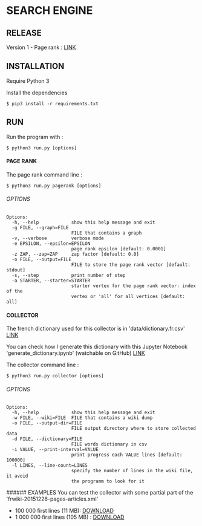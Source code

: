 # SEARCH ENGINE

## RELEASE
Version 1 - Page rank : [LINK](https://github.com/kalaww/search_engine/releases)

## INSTALLATION
Require Python 3

Install the dependencies

```
$ pip3 install -r requirements.txt
```

## RUN
Run the program with :
```
$ python3 run.py [options]
```

#### PAGE RANK
The page rank command line :
```
$ python3 run.py pagerank [options]
```
###### OPTIONS
```
Options:
  -h, --help            show this help message and exit
  -g FILE, --graph=FILE
                        FILE that contains a graph
  -v, --verbose         verbose mode
  -e EPSILON, --epsilon=EPSILON
                        page rank epsilon [default: 0.0001]
  -z ZAP, --zap=ZAP     zap factor [default: 0.0]
  -o FILE, --output=FILE
                        FILE to store the page rank vector [default: stdout]
  -s, --step            print number of step
  -a STARTER, --starter=STARTER
                        starter vertex for the page rank vector: index of the
                        vertex or 'all' for all vertices [default: all]
```

#### COLLECTOR
The french dictionary used for this collector is in 'data/dictionary.fr.csv' [LINK](https://github.com/Kalaww/search_engine/blob/master/data/dictionary.fr.csv)

You can check how I generate this dictionary with this Jupyter Notebook 'generate_dictionary.ipynb' (watchable on GitHub) [LINK](https://github.com/Kalaww/search_engine/blob/master/generate_dictionary.ipynb)

The collector command line :
```
$ python3 run.py collector [options]
```
###### OPTIONS
```
Options:
  -h, --help            show this help message and exit
  -w FILE, --wiki=FILE  FILE that contains a wiki dump
  -o FILE, --output-dir=FILE
                        FILE output directory where to store collected data
  -d FILE, --dictionary=FILE
                        FILE words dictionary in csv
  -i VALUE, --print-interval=VALUE
                        print progress each VALUE lines [default: 100000]
  -l LINES, --line-count=LINES
                        specify the number of lines in the wiki file, it avoid
                        the programm to look for it
```

###### EXAMPLES
You can test the collector with some partial part of the 'frwiki-20151226-pages-articles.xml'
- 100 000 first lines (11 MB): [DOWNLOAD](https://drive.google.com/open?id=0BxjKLsDqc12CNU9Zd2doVm16amc)
- 1 000 000 first lines (105 MB) : [DOWNLOAD](https://drive.google.com/open?id=0BxjKLsDqc12CX29XTnpmby11THc)